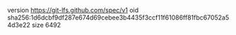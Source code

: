 version https://git-lfs.github.com/spec/v1
oid sha256:1d6dcbf9df287e674d69cebee3b4435f3ccf11f61086ff81fbc67052a54d3e22
size 6492
